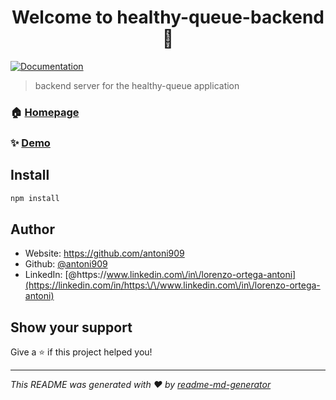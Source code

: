 <h1 align="center">Welcome to healthy-queue-backend 👋</h1>
<p>

  <a href="https://github.com/healthy-queue/Documentation" target="_blank">
    <img alt="Documentation" src="https://img.shields.io/badge/documentation-yes-brightgreen.svg" />
  </a>

</p>

> backend server for the healthy-queue application

### 🏠 [Homepage](https://github.com/healthy-queue)

### ✨ [Demo](#blank)

## Install

```sh
npm install
```

## Author

* Website: https://github.com/antoni909
* Github: [@antoni909](https://github.com/antoni909)
* LinkedIn: [@https:\/\/www.linkedin.com\/in\/lorenzo-ortega-antoni](https://linkedin.com/in/https:\/\/www.linkedin.com\/in\/lorenzo-ortega-antoni)

## Show your support

Give a ⭐️ if this project helped you!

***
_This README was generated with ❤️ by [readme-md-generator](https://github.com/kefranabg/readme-md-generator)_
